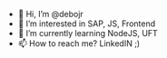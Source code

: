 - 👋 Hi, I’m @debojr
- 👀 I’m interested in SAP, JS, Frontend
- 🌱 I’m currently learning NodeJS, UFT
- 📫 How to reach me? LinkedIN ;)

<!---
debojr/debojr is a ✨ special ✨ repository because its `README.md` (this file) appears on your GitHub profile.
You can click the Preview link to take a look at your changes.
--->
